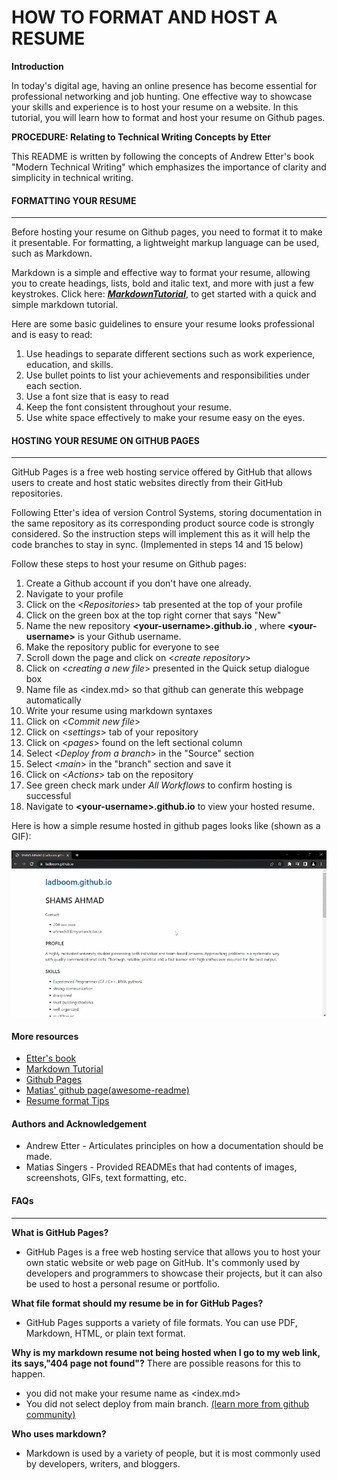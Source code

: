 # HOW TO FORMAT AND HOST A RESUME

**Introduction**

In today's digital age, having an online presence has become essential for professional networking and job hunting. One effective way to showcase your skills and experience is to host your resume on a website. In this tutorial, you will learn how to format and host your resume on Github pages.

**PROCEDURE: Relating to Technical Writing Concepts by Etter**

This README is written by following the concepts of Andrew Etter's book "Modern Technical Writing" which emphasizes the importance of clarity and simplicity in technical writing.

#### FORMATTING YOUR RESUME

---

Before hosting your resume on Github pages, you need to format it to make it presentable. For formatting, a lightweight markup language can be used, such as Markdown.

Markdown is a simple and effective way to format your resume, allowing you to create headings, lists, bold and italic text, and more with just a few keystrokes. Click here: [**_MarkdownTutorial_**](https://www.markdowntutorial.com/), to get started with a quick and simple markdown tutorial.

Here are some basic guidelines to ensure your resume looks professional and is easy to read:

1. Use headings to separate different sections such as work experience, education, and skills.
2. Use bullet points to list your achievements and responsibilities under each section.
3. Use a font size that is easy to read
4. Keep the font consistent throughout your resume.
5. Use white space effectively to make your resume easy on the eyes.

#### HOSTING YOUR RESUME ON GITHUB PAGES

---

GitHub Pages is a free web hosting service offered by GitHub that allows users to create and host static websites directly from their GitHub repositories.

Following Etter's idea of version Control Systems, storing documentation in the same repository as its corresponding product source code is strongly considered. So the instruction steps will implement this as it will help the code branches to stay in sync. (Implemented in steps 14 and 15 below)

Follow these steps to host your resume on Github pages:

1. Create a Github account if you don't have one already.
2. Navigate to your profile
3. Click on the <_Repositories_> tab presented at the top of your profile
4. Click on the green box at the top right corner that says "New"
5. Name the new repository **\<your-username\>.github.io** , where **\<your-username\>** is your Github username.
6. Make the repository public for everyone to see
7. Scroll down the page and click on <_create repository_>
8. Click on <_creating a new file_> presented in the Quick setup dialogue box
9. Name file as <index.md> so that github can generate this webpage automatically
10. Write your resume using markdown syntaxes
11. Click on <_Commit new file_>
12. Click on <_settings_> tab of your repository
13. Click on <_pages_> found on the left sectional column
14. Select <_Deploy from a branch_> in the "Source" section
15. Select <_main_> in the "branch" section and save it
16. Click on <_Actions_> tab on the repository
17. See green check mark under _All Workflows_ to confirm hosting is successful
18. Navigate to **\<your-username\>.github.io** to view your hosted resume.

Here is how a simple resume hosted in github pages looks like (shown as a GIF):

![Resume GIF](ResumeGIF.gif)

#### More resources

- [Etter's book](https://www.amazon.ca/Modern-Technical-Writing-Introduction-Documentation-ebook/dp/B01A2QL9SS)
- [Markdown Tutorial](https://www.markdowntutorial.com/)
- [Github Pages](https://pages.github.com/)
- [Matias' github page(awesome-readme)](https://github.com/matiassingers/awesome-readme)
- [Resume format Tips](https://careercenter.georgetown.edu/major-career-guides/resumes-cover-letters/resume-formatting-tips/)

#### Authors and Acknowledgement

- Andrew Etter - Articulates principles on how a documentation should be made.
- Matias Singers - Provided READMEs that had contents of images, screenshots, GIFs, text formatting, etc.

#### FAQs

---

**What is GitHub Pages?**

- GitHub Pages is a free web hosting service that allows you to host your own static website or web page on GitHub. It's commonly used by developers and programmers to showcase their projects, but it can also be used to host a personal resume or portfolio.

**What file format should my resume be in for GitHub Pages?**

- GitHub Pages supports a variety of file formats. You can use PDF, Markdown, HTML, or plain text format.

**Why is my markdown resume not being hosted when I go to my web link, its says,"404 page not found"?**
There are possible reasons for this to happen.

- you did not make your resume name as <index.md>
- You did not select deploy from main branch.
  [(learn more from github community)](https://github.com/orgs/community/discussions/23525)

**Who uses markdown?**

- Markdown is used by a variety of people, but it is most commonly used by developers, writers, and bloggers.
